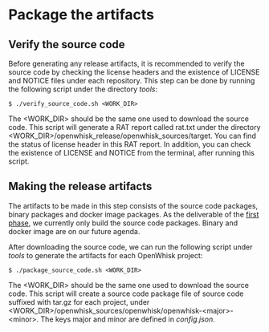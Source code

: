 <!--
#
# Licensed to the Apache Software Foundation (ASF) under one or more contributor
# license agreements.  See the NOTICE file distributed with this work for additional
# information regarding copyright ownership.  The ASF licenses this file to you
# under the Apache License, Version 2.0 (the # "License"); you may not use this
# file except in compliance with the License.  You may obtain a copy of the License
# at:
#
# http://www.apache.org/licenses/LICENSE-2.0
#
# Unless required by applicable law or agreed to in writing, software distributed
# under the License is distributed on an "AS IS" BASIS, WITHOUT WARRANTIES OR
# CONDITIONS OF ANY KIND, either express or implied.  See the License for the
# specific language governing permissions and limitations under the License.
#
-->

# Package the artifacts

## Verify the source code

Before generating any release artifacts, it is recommended to verify the source code by checking the license headers and
the existence of LICENSE and NOTICE files under each repository. This step can be done by running the following script
under the directory _tools_:
```
$ ./verify_source_code.sh <WORK_DIR>
```
The <WORK_DIR> should be the same one used to download the source code. This script will generate a RAT report called
rat.txt under the directory <WORK_DIR>/openwhisk_release/openwhisk_sources/target. You can find the status of license
header in this RAT report. In addition, you can check the existence of LICENSE and NOTICE from the terminal, after
running this script.

## Making the release artifacts

The artifacts to be made in this step consists of the source code packages, binary packages and docker image packages.
As the deliverable of the [first phase](general_spec.md#different-phases-of-implementations), we currently only build the
source code packages. Binary and docker image are on our future agenda.

After downloading the source code, we can run the following script under _tools_ to generate the artifacts for each OpenWhisk project:
```
$ ./package_source_code.sh <WORK_DIR>
```
The <WORK_DIR> should be the same one used to download the source code. This script will create a source code package file
of source code suffixed with tar.gz for each project, under <WORK_DIR>/openwhisk_sources/openwhisk/openwhisk-\<major\>-\<minor\>.
The keys major and minor are defined in _config.json_.
